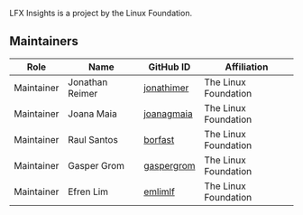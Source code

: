 LFX Insights is a project by the Linux Foundation.

## Maintainers

| Role             | Name               | GitHub ID                                   | Affiliation          |
| -----------------| ------------------ | --------------------------------------------| ---------------------|
| Maintainer       | Jonathan Reimer    | [jonathimer](https://github.com/jonathimer) | The Linux Foundation |
| Maintainer       | Joana Maia         | [joanagmaia](https://github.com/joanagmaia) | The Linux Foundation |
| Maintainer       | Raul Santos        | [borfast](https://github.com/borfast)       | The Linux Foundation |
| Maintainer       | Gasper Grom        | [gaspergrom](https://github.com/gaspergrom) | The Linux Foundation |
| Maintainer       | Efren Lim          | [emlimlf](https://github.com/emlimlf)       | The Linux Foundation |

